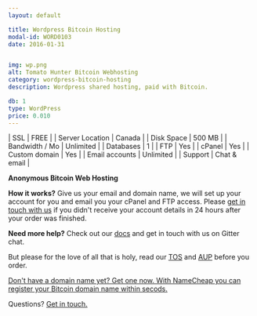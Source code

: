 ```yaml
---
layout: default

title: Wordpress Bitcoin Hosting
modal-id: WORD0103
date: 2016-01-31


img: wp.png
alt: Tomato Hunter Bitcoin Webhosting
category: wordpress-bitcoin-hosting
description: Wordpress shared hosting, paid with Bitcoin.

db: 1
type: WordPress
price: 0.010
---
```




| SSL | <span>FREE</span> |
| Server Location | Canada |
| Disk Space | 500 MB |
| Bandwidth / Mo | Unlimited |
| Databases | 1 |
| FTP | Yes |
| cPanel | Yes |
| Custom domain | Yes |
| Email accounts | Unlimited |
| Support | Chat & email |

**Anonymous Bitcoin Web Hosting**

**How it works?** Give us your email and domain name, we will set up your account for you and email you your cPanel and FTP access. Please [get in touch with us](mailto:tomatohunter@tutanota.com) if you didn't receive your account details in 24 hours after your order was finished.

**Need more help?** Check out our [docs](/docs/) and get in touch with us on Gitter chat.

But please for the love of all that is holy, read our [TOS](/tos/) and [AUP](/aup/) before you order.

<a target="_blank" href="https://www.namecheap.com/?aff=96621" rel="nofollow">Don't have a domain name yet? Get one now. With NameCheap you can register your Bitcoin domain name within secods.</a>

Questions? [Get in touch.](/#contact)
